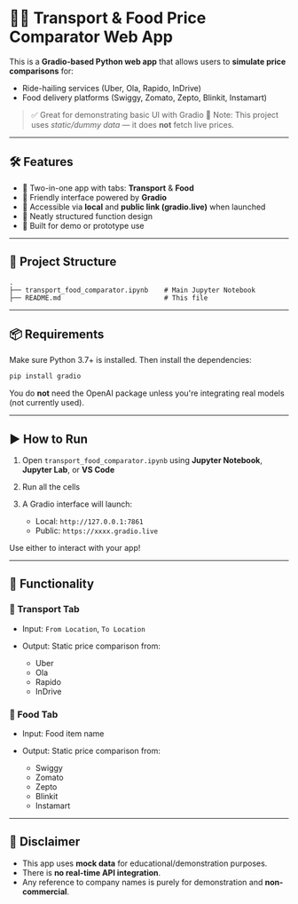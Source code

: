 
# 🚖🍔 Transport & Food Price Comparator Web App

This is a **Gradio-based Python web app** that allows users to **simulate price comparisons** for:

* Ride-hailing services (Uber, Ola, Rapido, InDrive)
* Food delivery platforms (Swiggy, Zomato, Zepto, Blinkit, Instamart)

> ✅ Great for demonstrating basic UI with Gradio
> 🚫 Note: This project uses *static/dummy data* — it does **not** fetch live prices.

---

## 🛠️ Features

* 🔹 Two-in-one app with tabs: **Transport** & **Food**
* 🔹 Friendly interface powered by **Gradio**
* 🔹 Accessible via **local** and **public link (gradio.live)** when launched
* 🔹 Neatly structured function design
* 🧪 Built for demo or prototype use

---

## 📂 Project Structure

```
.
├── transport_food_comparator.ipynb    # Main Jupyter Notebook
├── README.md                          # This file
```

---

## 📦 Requirements

Make sure Python 3.7+ is installed. Then install the dependencies:

```bash
pip install gradio
```

You do **not** need the OpenAI package unless you're integrating real models (not currently used).

---

## ▶️ How to Run

1. Open `transport_food_comparator.ipynb` using **Jupyter Notebook**, **Jupyter Lab**, or **VS Code**
2. Run all the cells
3. A Gradio interface will launch:

   * Local: `http://127.0.0.1:7861`
   * Public: `https://xxxx.gradio.live`

Use either to interact with your app!

---

## 🧩 Functionality

### 🚖 Transport Tab

* Input: `From Location`, `To Location`
* Output: Static price comparison from:

  * Uber
  * Ola
  * Rapido
  * InDrive

### 🍔 Food Tab

* Input: Food item name
* Output: Static price comparison from:

  * Swiggy
  * Zomato
  * Zepto
  * Blinkit
  * Instamart

---

## 🚫 Disclaimer

* This app uses **mock data** for educational/demonstration purposes.
* There is **no real-time API integration**.
* Any reference to company names is purely for demonstration and **non-commercial**.


